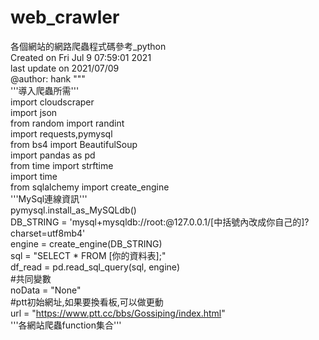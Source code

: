 # web_crawler
各個網站的網路爬蟲程式碼參考_python  
Created on Fri Jul  9 07:59:01 2021  
last update on 2021/07/09  
@author:  hank
"""  
'''導入爬蟲所需'''  
import cloudscraper  
import json  
from random import randint  
import requests,pymysql  
from bs4 import BeautifulSoup  
import pandas as pd  
from time import strftime  
import time  
from sqlalchemy import create_engine  
'''MySql連線資訊'''  
pymysql.install_as_MySQLdb()  
DB_STRING = 'mysql+mysqldb://root:@127.0.0.1/[中括號內改成你自己的]?charset=utf8mb4'  
engine = create_engine(DB_STRING)  
sql = "SELECT * FROM [你的資料表];"  
df_read = pd.read_sql_query(sql, engine)  
#共同變數  
noData = "None"  
#ptt初始網址,如果要換看板,可以做更動  
url = "https://www.ptt.cc/bbs/Gossiping/index.html"  
'''各網站爬蟲function集合'''  
